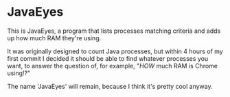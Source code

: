 JavaEyes
========

This is JavaEyes, a program that lists processes matching criteria and adds up how much RAM they're using.

It was originally designed to count Java processes, but within 4 hours of my first commit I decided it should be able to find whatever processes you want, to answer the question of, for example, "*HOW* much RAM is Chrome using!?"

The name 'JavaEyes' will remain, because I think it's pretty cool anyway.
